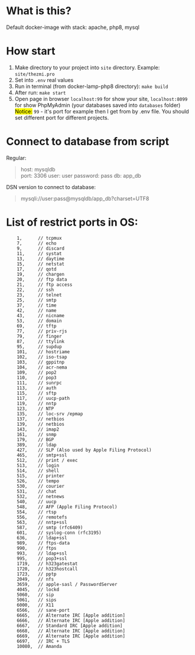 # What is this?
Default docker-image with stack: apache, php8, mysql

# How start
1) Make directory to your project into `site` directory. Example: `site/thezmi.pro`
2) Set into `.env` real values
3) Run in terminal (from docker-lamp-php8 directory): `make build`
4) After run: `make start`
5) Open page in browser `localhost:99` for show your site, `localhost:8099` for show PhpMyAdmin (your databases saved into `databases` folder)<br>
<mark>Notice:</mark> `99` - it's port for example then I get from by .env file. You should set different port for different projects. 

# Connect to database from script
Regular:  
> host: mysqldb  
> port: 3306
> user: user
> password: pass
> db: app_db

DSN version to connect to database:
> mysqli://user:pass@mysqldb/app_db?charset=UTF8

# List of restrict ports in OS:
```shell
    1,      // tcpmux
    7,      // echo
    9,      // discard
    11,     // systat
    13,     // daytime
    15,     // netstat
    17,     // qotd
    19,     // chargen
    20,     // ftp data
    21,     // ftp access
    22,     // ssh
    23,     // telnet
    25,     // smtp
    37,     // time
    42,     // name
    43,     // nicname
    53,     // domain
    69,     // tftp
    77,     // priv-rjs
    79,     // finger
    87,     // ttylink
    95,     // supdup
    101,    // hostriame
    102,    // iso-tsap
    103,    // gppitnp
    104,    // acr-nema
    109,    // pop2
    110,    // pop3
    111,    // sunrpc
    113,    // auth
    115,    // sftp
    117,    // uucp-path
    119,    // nntp
    123,    // NTP
    135,    // loc-srv /epmap
    137,    // netbios
    139,    // netbios
    143,    // imap2
    161,    // snmp
    179,    // BGP
    389,    // ldap
    427,    // SLP (Also used by Apple Filing Protocol)
    465,    // smtp+ssl
    512,    // print / exec
    513,    // login
    514,    // shell
    515,    // printer
    526,    // tempo
    530,    // courier
    531,    // chat
    532,    // netnews
    540,    // uucp
    548,    // AFP (Apple Filing Protocol)
    554,    // rtsp
    556,    // remotefs
    563,    // nntp+ssl
    587,    // smtp (rfc6409)
    601,    // syslog-conn (rfc3195)
    636,    // ldap+ssl
    989,    // ftps-data
    990,    // ftps
    993,    // ldap+ssl
    995,    // pop3+ssl
    1719,   // h323gatestat
    1720,   // h323hostcall
    1723,   // pptp
    2049,   // nfs
    3659,   // apple-sasl / PasswordServer
    4045,   // lockd
    5060,   // sip
    5061,   // sips
    6000,   // X11
    6566,   // sane-port
    6665,   // Alternate IRC [Apple addition]
    6666,   // Alternate IRC [Apple addition]
    6667,   // Standard IRC [Apple addition]
    6668,   // Alternate IRC [Apple addition]
    6669,   // Alternate IRC [Apple addition]
    6697,   // IRC + TLS
    10080,  // Amanda
```